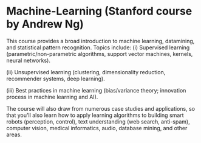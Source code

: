 # Machine-Learning (Stanford course by Andrew Ng)
This course provides a broad introduction to machine learning, datamining, and statistical pattern recognition. Topics include: 
(i) Supervised learning (parametric/non-parametric algorithms, support vector machines, kernels, neural networks). 

(ii) Unsupervised learning (clustering, dimensionality reduction, recommender systems, deep learning). 

(iii) Best practices in machine learning (bias/variance theory; innovation process in machine learning and AI). 

The course will also draw from numerous case studies and applications, so that you'll also learn how to apply learning algorithms to building smart robots (perception, control), text understanding (web search, anti-spam), computer vision, medical informatics, audio, database mining, and other areas.
